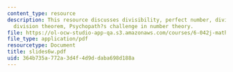 ```yaml
---
content_type: resource
description: This resource discusses divisibility, perfect number, divisibility facts,
  division theorem, Psychopath?s challenge in number theory.
file: https://ol-ocw-studio-app-qa.s3.amazonaws.com/courses/6-042j-mathematics-for-computer-science-fall-2005/364b735a772a3d4f4d9ddaba698d188a_slides6w.pdf
file_type: application/pdf
resourcetype: Document
title: slides6w.pdf
uid: 364b735a-772a-3d4f-4d9d-daba698d188a
---
```


